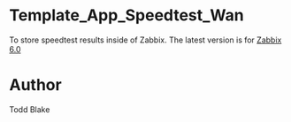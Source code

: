 # Template_App_Speedtest_Wan
To store speedtest results inside of Zabbix. The latest version is for [Zabbix 6.0](6.0)
# Author
Todd Blake
